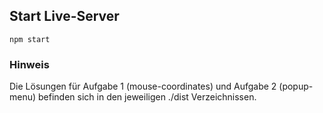 ## Start Live-Server

``` npm start ```

### Hinweis

Die Lösungen für Aufgabe 1 (mouse-coordinates) und Aufgabe 2 (popup-menu)
befinden sich in den jeweiligen ./dist Verzeichnissen.
